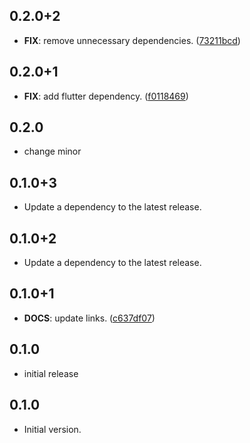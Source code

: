 ## 0.2.0+2

 - **FIX**: remove unnecessary dependencies. ([73211bcd](https://github.com/K9i-0/text_style_preview/commit/73211bcdcf1a395d24c9f0fe96739a2053417f50))

## 0.2.0+1

 - **FIX**: add flutter dependency. ([f0118469](https://github.com/K9i-0/text_style_preview/commit/f01184691e01a0c35a50e3e20ed4dcb9b11dbbfe))

## 0.2.0

 - change minor

## 0.1.0+3

 - Update a dependency to the latest release.

## 0.1.0+2

 - Update a dependency to the latest release.

## 0.1.0+1

 - **DOCS**: update links. ([c637df07](https://github.com/K9i-0/text_style_preview/commit/c637df07eba13017a3816527c586d915f24dc122))

## 0.1.0

 - initial release

## 0.1.0

- Initial version.
